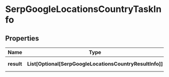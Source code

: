 # SerpGoogleLocationsCountryTaskInfo


## Properties

| Name | Type | Description | Notes |
|------------ | ------------- | ------------- | -------------|
**result** | **List[Optional[SerpGoogleLocationsCountryResultInfo]]** | array of results |[optional]|